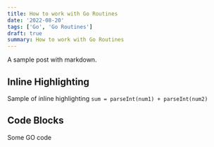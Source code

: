 ```yaml
---
title: How to work with Go Routines
date: '2022-08-20'
tags: ['Go', 'Go Routines']
draft: true
summary: How to work with Go Routines
---
```


A sample post with markdown.

## Inline Highlighting

Sample of inline highlighting `sum = parseInt(num1) + parseInt(num2)`

## Code Blocks

Some GO code

```go

```
